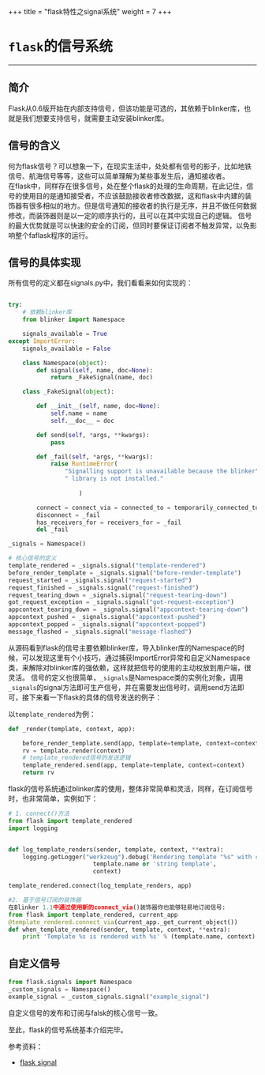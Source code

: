 +++
title = "flask特性之signal系统"
weight = 7 
+++

# `flask`的信号系统
---
## 简介  
Flask从0.6版开始在内部支持信号，但该功能是可选的，其依赖于blinker库，也就是我们想要支持信号，就需要主动安装blinker库。

## 信号的含义
何为flask信号？可以想象一下，在现实生活中，处处都有信号的影子，比如地铁信号、航海信号等等，这些可以简单理解为某些事发生后，通知接收者。  
在flask中，同样存在很多信号，处在整个flask的处理的生命周期，在此记住，信号的使用目的是通知接受者，不应该鼓励接收者修改数据，这和flask中内建的装饰器有很多相似的地方。但是信号通知的接收者的执行是无序，并且不做任何数据修改，而装饰器则是以一定的顺序执行的，且可以在其中实现自己的逻辑。 信号的最大优势就是可以快速的安全的订阅，但同时要保证订阅者不触发异常，以免影响整个faflask程序的运行。  

## 信号的具体实现  
所有信号的定义都在signals.py中，我们看看来如何实现的：  

```python

try:
    # 依赖blinker库
    from blinker import Namespace

    signals_available = True
except ImportError:
    signals_available = False

    class Namespace(object):
        def signal(self, name, doc=None):
            return _FakeSignal(name, doc)

    class _FakeSignal(object):

        def __init__(self, name, doc=None):
            self.name = name
            self.__doc__ = doc

        def send(self, *args, **kwargs):
            pass

        def _fail(self, *args, **kwargs):
            raise RuntimeError(
                "Signalling support is unavailable because the blinker"
                " library is not installed."
            
                    )

        connect = connect_via = connected_to = temporarily_connected_to = _fail
        disconnect = _fail
        has_receivers_for = receivers_for = _fail
        del _fail

_signals = Namespace()

# 核心信号的定义
template_rendered = _signals.signal("template-rendered")
before_render_template = _signals.signal("before-render-template")
request_started = _signals.signal("request-started")
request_finished = _signals.signal("request-finished")
request_tearing_down = _signals.signal("request-tearing-down")
got_request_exception = _signals.signal("got-request-exception")
appcontext_tearing_down = _signals.signal("appcontext-tearing-down")
appcontext_pushed = _signals.signal("appcontext-pushed")
appcontext_popped = _signals.signal("appcontext-popped")
message_flashed = _signals.signal("message-flashed")
```  

从源码看到flask的信号主要依赖blinker库，导入blinker库的Namespace的时候，可以发现这里有个小技巧，通过捕获ImportError异常和自定义Namespace类，来解除对blinker库的强依赖，这样就把信号的使用的主动权放到用户端，很灵活。
信号的定义也很简单，`_signals`是Namespace类的实例化对象，调用`_signals`的signal方法即可生产信号，并在需要发出信号时，调用send方法即可，接下来看一下flask的具体的信号发送的例子：

以`template_rendered`为例：
```python
def _render(template, context, app):

    before_render_template.send(app, template=template, context=context)
    rv = template.render(context)
    # template_rendered信号的发送逻辑
    template_rendered.send(app, template=template, context=context)
    return rv
```
flask的信号系统通过blinker库的使用，整体非常简单和灵活，同样，在订阅信号时，也非常简单，实例如下：

```python
# 1. connect()方法
from flask import template_rendered
import logging


def log_template_renders(sender, template, context, **extra):
    logging.getLogger("werkzeug").debug('Rendering template "%s" with context %s',
                        template.name or 'string template',
                        context)

template_rendered.connect(log_template_renders, app)

#2. 基于信号订阅的装饰器
在Blinker 1.1中通过使用新的connect_via()装饰器你也能够轻易地订阅信号:
from flask import template_rendered, current_app
@template_rendered.connect_via(current_app._get_current_object())
def when_template_rendered(sender, template, context, **extra):
    print 'Template %s is rendered with %s' % (template.name, context)
```

## 自定义信号 
```python
from flask.signals import Namespace
_custom_signals = Namespace()
example_signal = _custom_signals.signal("example_signal")
```
自定义信号的发布和订阅与falsk的核心信号一致。


至此，flask的信号系统基本介绍完毕。  

参考资料：
* [flask signal](https://flask.palletsprojects.com/en/1.1.x/signals/) 
